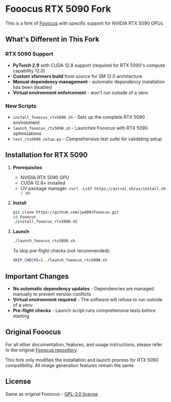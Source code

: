 # Fooocus RTX 5090 Fork

This is a fork of [Fooocus](https://github.com/lllyasviel/Fooocus) with specific support for NVIDIA RTX 5090 GPUs.

## What's Different in This Fork

### RTX 5090 Support
- **PyTorch 2.9** with CUDA 12.8 support (required for RTX 5090's compute capability 12.0)
- **Custom xformers build** from source for SM 12.0 architecture
- **Manual dependency management** - automatic dependency installation has been disabled
- **Virtual environment enforcement** - won't run outside of a venv

### New Scripts
- `install_fooocus_rtx5090.sh` - Sets up the complete RTX 5090 environment
- `launch_fooocus_rtx5090.sh` - Launches Fooocus with RTX 5090 optimizations
- `test_rtx5090_setup.py` - Comprehensive test suite for validating setup

## Installation for RTX 5090

1. **Prerequisites**
   - NVIDIA RTX 5090 GPU
   - CUDA 12.8+ installed
   - UV package manager: `curl -LsSf https://astral.sh/uv/install.sh | sh`

2. **Install**
   ```bash
   git clone https://github.com/jw409/Fooocus.git
   cd Fooocus
   ./install_fooocus_rtx5090.sh
   ```

3. **Launch**
   ```bash
   ./launch_fooocus_rtx5090.sh
   ```

   To skip pre-flight checks (not recommended):
   ```bash
   SKIP_CHECKS=1 ./launch_fooocus_rtx5090.sh
   ```

## Important Changes

- **No automatic dependency updates** - Dependencies are managed manually to prevent version conflicts
- **Virtual environment required** - The software will refuse to run outside of a venv
- **Pre-flight checks** - Launch script runs comprehensive tests before starting

## Original Fooocus

For all other documentation, features, and usage instructions, please refer to the original [Fooocus repository](https://github.com/lllyasviel/Fooocus).

This fork only modifies the installation and launch process for RTX 5090 compatibility. All image generation features remain the same.

## License

Same as original Fooocus - [GPL-3.0 license](https://github.com/lllyasviel/Fooocus/blob/main/LICENSE)